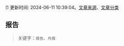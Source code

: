 :alarm_clock: 更新时间: 2024-06-11 10:39:04。[文章来源](/README.md)、[文章分类](/TAGS.md)

## 报告


> 关键字：`报告`、`月报`



